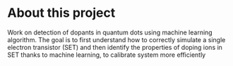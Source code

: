 # About this project
Work on detection of dopants in quantum dots using machine learning algorithm. The goal is to first understand how to correctly simulate a single electron transistor (SET) and then identify the properties of doping ions in SET thanks to machine learning, to calibrate system more efficiently
